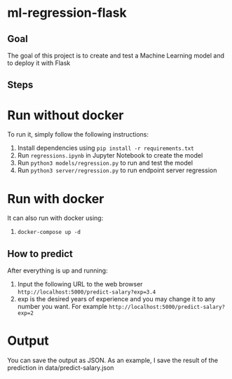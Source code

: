 # ml-regression-flask

## Goal
The goal of this project is to create and test a Machine Learning model and to deploy it with Flask

## Steps
# Run without docker
To run it, simply follow the following instructions:
1. Install dependencies using `pip install -r requirements.txt`
2. Run `regressions.ipynb` in Jupyter Notebook to create the model
2. Run `python3 models/regression.py` to run and test the model
3. Run `python3 server/regression.py` to run endpoint server regression

# Run with docker
It can also run with docker using:
1. `docker-compose up -d`

## How to predict
After everything is up and running:
1. Input the following URL to the web browser `http://localhost:5000/predict-salary?exp=3.4`
2. exp is the desired years of experience and you may change it to any number you want. For example `http://localhost:5000/predict-salary?exp=2`

# Output
You can save the output as JSON. As an example, I save the result of the prediction in data/predict-salary.json